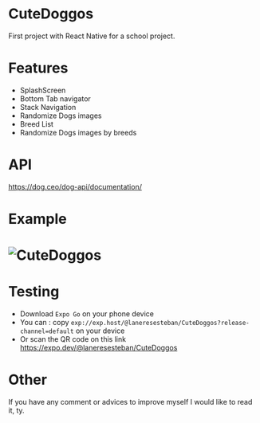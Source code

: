 # CuteDoggos

First project with React Native for a school project.

# Features

- SplashScreen
- Bottom Tab navigator
- Stack Navigation
- Randomize Dogs images  
- Breed List
- Randomize Dogs images by breeds 

# API

https://dog.ceo/dog-api/documentation/

# Example 
# ![CuteDoggos](https://user-images.githubusercontent.com/84784692/222234470-c6d07c6e-e696-4376-94ec-14a1a7397daf.gif)

# Testing

- Download `Expo Go` on your phone device
- You can : copy `exp://exp.host/@laneresesteban/CuteDoggos?release-channel=default` on your device 
- Or scan the QR code on this link https://expo.dev/@laneresesteban/CuteDoggos

# Other

If you have any comment or advices to improve myself I would like to read it, ty. 
